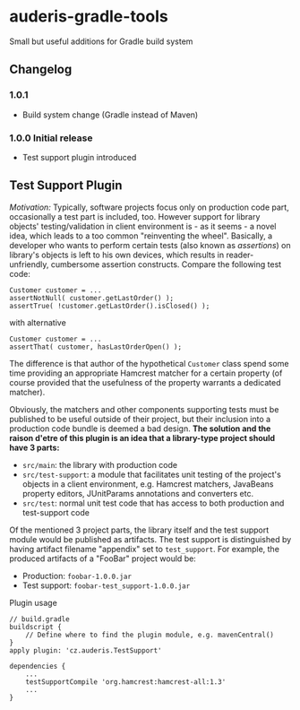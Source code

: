 # auderis-gradle-tools
Small but useful additions for Gradle build system

## Changelog

### 1.0.1 
  * Build system change (Gradle instead of Maven)

### 1.0.0 Initial release
  * Test support plugin introduced

## Test Support Plugin

*Motivation:* Typically, software projects focus only on production code part, occasionally a test part
is included, too. However support for library objects' testing/validation in client environment is - as it
seems - a novel idea, which leads to a too common "reinventing the wheel". Basically, a developer who wants
to perform certain tests (also known as *assertions*) on library's objects is left to his own devices, which
results in reader-unfriendly, cumbersome assertion constructs. Compare the following test code:

    Customer customer = ...
    assertNotNull( customer.getLastOrder() );
    assertTrue( !customer.getLastOrder().isClosed() );
 
with alternative
 
    Customer customer = ...
    assertThat( customer, hasLastOrderOpen() );
      
The difference is that author of the hypothetical `Customer` class spend some time providing an appropriate Hamcrest
matcher for a certain property (of course provided that the usefulness of the property warrants a dedicated matcher).

Obviously, the matchers and other components supporting tests must be published to be useful outside of their project,
but their inclusion into a production code bundle is deemed a bad design. **The solution and the raison d'etre of this
plugin is an idea that a library-type project should have 3 parts:**

  * `src/main`: the library with production code
  * `src/test-support`: a module that facilitates unit testing of the project's objects in a client environment,
    e.g. Hamcrest matchers, JavaBeans property editors, JUnitParams annotations and converters etc. 
  * `src/test`: normal unit test code that has access to both production and test-support code
  
Of the mentioned 3 project parts, the library itself and the test support module would be published as artifacts.
The test support is distinguished by having artifact filename "appendix" set to `test_support`.
For example, the produced artifacts of a "FooBar" project would be:

  * Production: `foobar-1.0.0.jar`
  * Test support: `foobar-test_support-1.0.0.jar`

Plugin usage

    // build.gradle
    buildscript {
        // Define where to find the plugin module, e.g. mavenCentral()
    }
    apply plugin: 'cz.auderis.TestSupport'
    
    dependencies {
        ...
        testSupportCompile 'org.hamcrest:hamcrest-all:1.3'
        ...
    }

